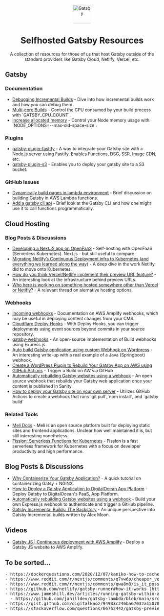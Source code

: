 <p align="center">
  <a href="https://www.gatsbyjs.com">
    <img alt="Gatsby" src="https://www.gatsbyjs.com/Gatsby-Monogram.svg" width="60" />
  </a>
</p>
<h1 align="center">
  Selfhosted Gatsby Resources
</h1>
<p align="center">A collection of resources for those of us that host Gatsby outside of the standard providers like Gatsby Cloud, Netlify, Vercel, etc.</p>

<h2>Gatsby</h2>
<h3>Documentation</h3>
<ul>
    <li><a href="https://www.gatsbyjs.com/docs/debugging-incremental-builds/">Debugging Incremental Builds</a> - Dive into how incremental builds work and how you can debug them.</li>
    <li><a href="https://www.gatsbyjs.com/docs/multi-core-builds/">Multi-core Builds</a> - Control the CPU consumed by your build process with `GATSBY_CPU_COUNT`.</li>
    <li><a href="https://www.gatsbyjs.com/docs/how-to/performance/resolving-out-of-memory-issues/#increase-allocated-memory-andor-upgrade-your-hardware">Increase allocated memory</a> - Control your Node memory usage with `NODE_OPTIONS=--max-old-space-size`.</li>
</ul>

<h3>Plugins</h3>
<ul>
    <li><a href="https://github.com/gatsby-uc/plugins/tree/main/packages/gatsby-plugin-fastify">gatsby-plugin-fastify</a> - A way to integrate your Gatsby site with a Node.js server using Fastify. Enables Functions, DSG, SSR, Image CDN, etc.</li>
    <li><a href="https://github.com/jariz/gatsby-plugin-s3">gatsby-plugin-s3</a> - Enables you to deploy your gatsby site to a S3 bucket.</li>
</ul>

<h3>GitHub Issues</h3>
<ul>
    <li><a href="https://github.com/gatsbyjs/gatsby/issues/12817">Dynamically build pages in lambda environment</a> - Brief discussion on building Gatsby in AWS Lambda functions.</li>
    <li><a href="https://github.com/gatsbyjs/gatsby/issues/14366">Add a gatsby cli api</a> - Brief look at the Gatsby CLI and how one might use it to call functions programmatically.</li>
</ul>

<h2>Cloud Hosting</h2>
<h3>Blog Posts & Discussions</h3>
<ul>
    <li><a href="https://dev.to/mikeyglitz/developing-a-nextjs-app-on-openfaas-oof">Developing a NextJS app on OpenFaaS</a> - Self-hosting with OpenFaaS (Serverless Kubernetes). Next.js - but still useful to compare.</li>
    <li><a href="https://medium.com/netlify/migrating-netlifys-continuous-deployment-infra-to-kubernetes-and-everything-we-learned-along-the-1e5989254269">Migrating Netlify’s Continuous Deployment infra to Kubernetes (and everything we learned along the way)</a> - A deep dive in the work Netlify did to move onto Kubernetes.</li>
    <li><a href="https://www.reddit.com/r/devops/comments/u7vzzl/how_do_you_think_vercelnetlify_implement_their/">How do you think Vercel/Netlify implement their preview URL feature?</a> - An interesting look at the infrastructure behind preview URLs.</li>
    <li><a href="https://www.reddit.com/r/nextjs/comments/s4xeg5/who_here_is_working_on_something_hosted_somewhere/">Who here is working on something hosted somewhere other than Vercel or Netifly?</a> - A relevant thread on alernative hosting options.</li>    
</ul>

<h3>Webhooks</h3>
<ul>
    <li><a href="https://docs.aws.amazon.com/amplify/latest/userguide/webhooks.html">Incoming webhooks</a> - Documentation on AWS Amplify webhooks, which may be useful in deploying content changes from your CMS.</li>
    <li><a href="https://developers.cloudflare.com/pages/platform/deploy-hooks/">Cloudflare Deploy Hooks</a> - With Deploy Hooks, you can trigger deployments using event sources beyond commits in your source repository.</li>
    <li><a href="https://github.com/DymytriiLynx/gatsby-webhooks">gatsby-webhooks</a> - An open-source implementation of Build webhooks using Express.js</li>
    <li><a href="https://medium.com/technogise/auto-build-gatsby-application-using-custom-webhook-on-wordpress-c3c5f70ca005#3c90">Auto build Gatsby application using custom Webhook on Wordpress</a> - An interesting write-up with a real example of a Java (Springboot) webhook.</li>
    <li><a href="https://www.twilio.com/blog/create-wordpress-plugin-rebuild-gatsby-app-aws-github-actions">Create a WordPress Plugin to Rebuild Your Gatsby App on AWS using GitHub Actions</a> - Trigger a Build on AW via GitHub</li>
    <li><a href="https://humanoids.nl/en/articles/sanity-webhook-github/">Automatically rebuilding Gatsby websites using a webhook</a> -  An open source webhook that rebuilds your Gatsby web application once your content is published in Sanity</li>
    <li><a href="https://mxd.codes/articles/how-to-deploy-your-gatsby-site-on-your-own-server">How to deploy your Gatsby site on your own server</a> -  Utilizes GitHub Actions to create a webhook that runs `git pull`,`npm install`, and `gatsby build`</li>
</ul>

<h3>Related Tools</h3>
<ul>
    <li><a href="https://docs.meli.sh/">Meli Docs</a> - Meli is an open source platform built for deploying static sites and frontend applications. Unclear how well maintained it is, but still interesting nonetheless.</li>
    <li><a href="https://github.com/fission/fission">Fission: Serverless Functions for Kubernetes</a> - Fission is a fast serverless framework for Kubernetes with a focus on developer productivity and high performance.</li>
</ul>

<h2>Blog Posts & Discussions</h2>
<ul>
    <li><a href="https://valenciandigital.com/insights/why-containerize-your-gatsby-application">Why Containerize Your Gatsby Application?</a> - A quick tutorial on containerizing Gatsy + NGINX.</li>
    <li><a href="https://www.digitalocean.com/community/tutorials/how-to-deploy-a-gatsby-application-to-digitalocean-app-platform">How to Deploy a Gatsby Application to DigitalOcean App Platform</a> - Deploy Gatsby to DigitalOcean's PaaS, App Platform.</li>
    <li><a href="https://humanoids.nl/en/articles/sanity-webhook-github/">Automatically rebuilding Gatsby websites using a webhook</a> - Build your own Express.js webhook to authenticate and trigger a GitHub pipeline.</li>
    <li><a href="https://moonmeister.net/blog/gatsby-incremental-builds-the-backstory/">Gatsby Incremental Builds: The Backstory</a> - An unique perspective into Gatsby Incremental builds written by Alex Moon.</li>
</ul>

<h2>Videos</h2>
<ul>
    <li><a href="https://www.youtube.com/watch?v=khydpJc3iFE">Gatsby JS | Continuous deployment with AWS Amplify</a> - Deploy a Gatsby JS website to AWS Amplify.</li>
</ul>

<h2>To be sorted...</h2>
<pre>
- https://dockerquestions.com/2020/12/07/kaniko-how-to-cache-folders-from-gatsby-build-in-kubernetes-using-tekton/
- https://www.reddit.com/r/nextjs/comments/q7vw6p/cheaper_vercel_alternatives_specifically_to/
- https://www.reddit.com/r/nextjs/comments/qwa8m8/is_it_possible_to_deploy_a_nextjs_app_with_ssr/
- https://github.com/netlify/gatsby-runner#how-it-works (https://www.netlify.com/blog/cut-build-times-with-gatsby-runner/)
- https://www.jameshill.dev/articles/running-gatsby-within-aws-lambda/
  - https://github.com/jahilldev/gatsby-lambda/blob/main/src/lambda.ts
- https://gist.github.com/digitalkaoz/94933c246ba67032a1507083e2605a30
- https://stackoverflow.com/questions/66762442/gatsby-preview-server-in-a-serverless-stateless-environment
</pre>
